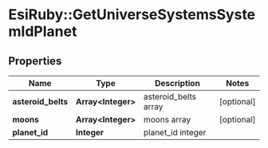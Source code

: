 # EsiRuby::GetUniverseSystemsSystemIdPlanet

## Properties
Name | Type | Description | Notes
------------ | ------------- | ------------- | -------------
**asteroid_belts** | **Array&lt;Integer&gt;** | asteroid_belts array | [optional] 
**moons** | **Array&lt;Integer&gt;** | moons array | [optional] 
**planet_id** | **Integer** | planet_id integer | 


